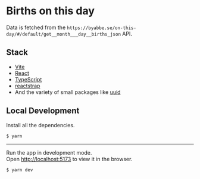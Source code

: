 # Births on this day

Data is fetched from the `https://byabbe.se/on-this-day/#/default/get__month___day__births_json` API.

## Stack

- [Vite](https://vitejs.dev/)
- [React](https://reactjs.org/)
- [TypeScript](https://www.typescriptlang.org/)
- [reactstrap](https://reactstrap.github.io/)
- And the variety of small packages like [uuid](https://www.npmjs.com/package/uuid)

## Local Development

Install all the dependencies.

```bash
$ yarn
```

---

Run the app in development mode.\
Open [http://localhost:5173](http://localhost:5173) to view it in the browser.

```bash
$ yarn dev
```
